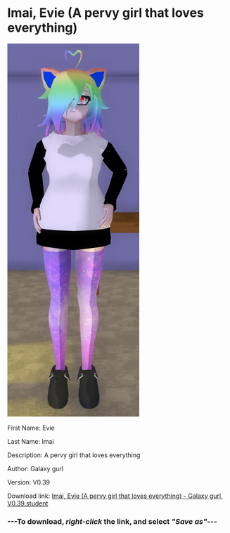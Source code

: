 # Imai, Evie (A pervy girl that loves everything)

<img src = "https://raw.githubusercontent.com/Arbiter1223/Daigaku-Gurashi-Custom-Students/master/Students/Files/Imai%2C%20Evie%20(A%20pervy%20girl%20that%20loves%20everything).png">

First Name: Evie

Last Name: Imai

Description: A pervy girl that loves everything

Author: Galaxy gurl

Version: V0.39

Download link: <a href="https://raw.githubusercontent.com/Arbiter1223/Daigaku-Gurashi-Custom-Students/master/Students/Files/Imai%2C%20Evie%20(A%20pervy%20girl%20that%20loves%20everything)%20-%20Galaxy%20gurl%2C%20V0.39.student">Imai, Evie (A pervy girl that loves everything) - Galaxy gurl, V0.39.student</a>

### ---**To download, _right-click_ the link, and select _"Save as"_**---

